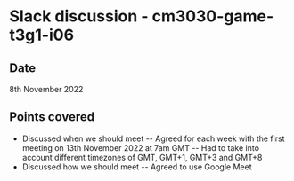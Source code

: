 # Slack discussion - cm3030-game-t3g1-i06

## Date
8th November 2022

## Points covered
- Discussed when we should meet
-- Agreed for each week with the first meeting on 13th November 2022 at 7am GMT
-- Had to take into account different timezones of GMT, GMT+1, GMT+3 and GMT+8
- Discussed how we should meet
-- Agreed to use Google Meet
